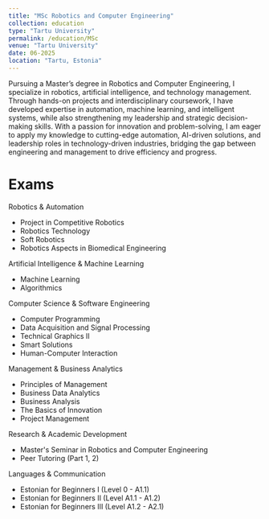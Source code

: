 ```yaml
---
title: "MSc Robotics and Computer Engineering"
collection: education
type: "Tartu University"
permalink: /education/MSc
venue: "Tartu University"
date: 06-2025
location: "Tartu, Estonia"
---
```


Pursuing a Master’s degree in Robotics and Computer Engineering, I specialize in robotics, artificial intelligence, and technology management. Through hands-on projects and interdisciplinary coursework, I have developed expertise in automation, machine learning, and intelligent systems, while also strengthening my leadership and strategic decision-making skills. With a passion for innovation and problem-solving, I am eager to apply my knowledge to cutting-edge automation, AI-driven solutions, and leadership roles in technology-driven industries, bridging the gap between engineering and management to drive efficiency and progress.

Exams
==================

Robotics & Automation

 *   Project in Competitive Robotics
 *   Robotics Technology
 *   Soft Robotics
 *   Robotics Aspects in Biomedical Engineering

Artificial Intelligence & Machine Learning

 *   Machine Learning
 *   Algorithmics

Computer Science & Software Engineering

 *   Computer Programming
 *   Data Acquisition and Signal Processing
 *   Technical Graphics II
 *   Smart Solutions
 *   Human-Computer Interaction

Management & Business Analytics

 *   Principles of Management
 *   Business Data Analytics
 *   Business Analysis
 *   The Basics of Innovation
 *   Project Management

Research & Academic Development

 *   Master's Seminar in Robotics and Computer Engineering 
 *   Peer Tutoring (Part 1, 2)

Languages & Communication

 *   Estonian for Beginners I (Level 0 - A1.1)
 *   Estonian for Beginners II (Level A1.1 - A1.2)
 *   Estonian for Beginners III (Level A1.2 - A2.1)